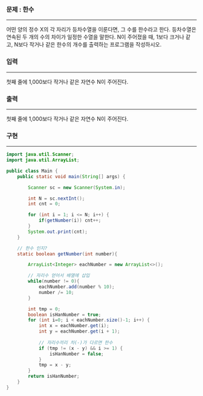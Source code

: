 ### 문제 : 한수

<hr >

어떤 양의 정수 X의 각 자리가 등차수열을 이룬다면, 그 수를 한수라고 한다. 등차수열은 연속된 두 개의 수의 차이가 일정한 수열을 말한다. N이 주어졌을 때, 1보다 크거나 같고, N보다 작거나 같은 한수의 개수를 출력하는 프로그램을 작성하시오.

### 입력

<hr >

첫째 줄에 1,000보다 작거나 같은 자연수 N이 주어진다.

### 출력

<hr >

첫째 줄에 1,000보다 작거나 같은 자연수 N이 주어진다.

### 구현

<hr >

~~~ Java
import java.util.Scanner;
import java.util.ArrayList;

public class Main {
    public static void main(String[] args) {

        Scanner sc = new Scanner(System.in);

        int N = sc.nextInt();
        int cnt = 0;

        for (int i = 1; i <= N; i++) {
            if(getNumber(i)) cnt++;
        }
        System.out.print(cnt);
    }

    // 한수 인지?
    static boolean getNumber(int number){

        ArrayList<Integer> eachNumber = new ArrayList<>();

        // 자리수 얻어서 배열에 삽입
        while(number != 0){
            eachNumber.add(number % 10);
            number /= 10;
        }

        int tmp = 0;
        boolean isHanNumber = true;
        for (int i=0; i < eachNumber.size()-1; i++) {
            int x = eachNumber.get(i);
            int y = eachNumber.get(i + 1);
            
            // 자리수끼리 차(-)가 다르면 한수
            if (tmp != (x - y) && i >= 1) {
                isHanNumber = false;
            }
            tmp = x - y;
        }
        return isHanNumber;
    }
}
~~~
